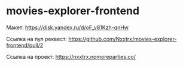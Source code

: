# movies-explorer-frontend

Макет: https://disk.yandex.ru/d/oF_v81Kzh-qnHw

Ссылка на пул реквест: https://github.com/Nxxtrx/movies-explorer-frontend/pull/2

Ссылка на проект: https://nxxtrx.nomoreparties.co/
